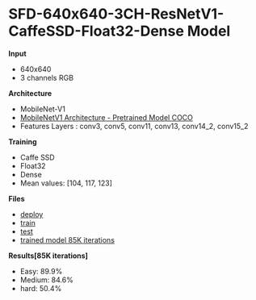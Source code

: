 
# SFD-640x640-3CH-ResNetV1-CaffeSSD-Float32-Dense Model

__Input__
+ 640x640
+ 3 channels RGB

__Architecture__
+ MobileNet-V1
+ [MobileNetV1 Architecture - Pretrained Model COCO](https://drive.google.com/open?id=0B3gersZ2cHIxVFI1Rjd5aDgwOG8)
+ Features Layers : conv3, conv5, conv11, conv13, conv14_2, conv15_2


__Training__
+ Caffe SSD
+ Float32
+ Dense
+ Mean values: [104, 117, 123]

__Files__
+ [deploy](deploy.prototxt)
+ [train](train.prototxt)
+ [test](test.prototxt)
+ [trained model 85K iterations](https://drive.google.com/open?id=1ROB_Jfjy5PO9V5Xrr72yxqKVWDxNFUkl)

__Results[85K iterations]__
+ Easy: 89.9%
+ Medium: 84.6%
+ hard: 50.4%
